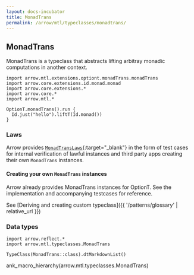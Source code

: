 ```yaml
---
layout: docs-incubator
title: MonadTrans
permalink: /arrow/mtl/typeclasses/monadtrans/
---
```


## MonadTrans

MonadTrans is a typeclass that abstracts lifting arbitray monadic computations in another context.

```kotlin:ank
import arrow.mtl.extensions.optiont.monadTrans.monadTrans
import arrow.core.extensions.id.monad.monad
import arrow.core.extensions.*
import arrow.core.*
import arrow.mtl.*

OptionT.monadTrans().run {
  Id.just("hello").liftT(Id.monad())
}
```

### Laws

Arrow provides [`MonadTransLaws`][laws_source]{:target="_blank"} in the form of test cases for internal
verification of lawful instances and third party apps creating their own `MonadTrans` instances.

#### Creating your own `MonadTrans` instances

Arrow already provides MonadTrans instances for OptionT. See the implementation
and accompanying testcases for reference.

See [Deriving and creating custom typeclass]({{ '/patterns/glossary' | relative_url }})

### Data types

```kotlin:ank:replace
import arrow.reflect.*
import arrow.mtl.typeclasses.MonadTrans

TypeClass(MonadTrans::class).dtMarkdownList()
```

ank_macro_hierarchy(arrow.mtl.typeclasses.MonadTrans)

[laws_source]: https://github.com/arrow-kt/arrow-core/blob/master/arrow-core/arrow-test/src/main/kotlin/arrow/test/laws/MonadTransLaws.kt
